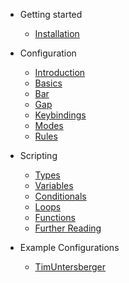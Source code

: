 - Getting started

  - [Installation](getting_started/installation.md)
  
- Configuration

  - [Introduction](configuration/introduction.md)
  - [Basics](configuration/basics.md)
  - [Bar](configuration/bar.md)
  - [Gap](configuration/gap.md)
  - [Keybindings](configuration/keybindings.md)
  - [Modes](configuration/modes.md)
  - [Rules](configuration/rules.md)

- Scripting

  - [Types](scripting/types.md)
  - [Variables](scripting/variables.md)
  - [Conditionals](scripting/conditionals.md)
  - [Loops](scripting/loops.md)
  - [Functions](scripting/functions.md)
  - [Further Reading](scripting/further_reading.md)

- Example Configurations

  - [TimUntersberger](example_configurations/timuntersberger.md)
